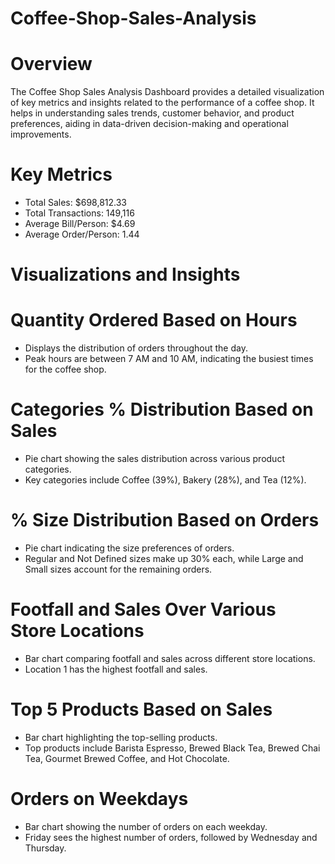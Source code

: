 # Coffee-Shop-Sales-Analysis

# Overview
The Coffee Shop Sales Analysis Dashboard provides a detailed visualization of key metrics and insights related to the performance of a coffee shop. It helps in understanding sales trends, customer behavior, and product preferences, aiding in data-driven decision-making and operational improvements.

# Key Metrics
- Total Sales: $698,812.33
- Total Transactions: 149,116
- Average Bill/Person: $4.69
- Average Order/Person: 1.44

# Visualizations and Insights

# Quantity Ordered Based on Hours
- Displays the distribution of orders throughout the day.
- Peak hours are between 7 AM and 10 AM, indicating the busiest times for the coffee shop.

# Categories % Distribution Based on Sales
- Pie chart showing the sales distribution across various product categories.
- Key categories include Coffee (39%), Bakery (28%), and Tea (12%).

# % Size Distribution Based on Orders
- Pie chart indicating the size preferences of orders.
- Regular and Not Defined sizes make up 30% each, while Large and Small sizes account for the remaining orders.

# Footfall and Sales Over Various Store Locations
- Bar chart comparing footfall and sales across different store locations.
- Location 1 has the highest footfall and sales.

# Top 5 Products Based on Sales
- Bar chart highlighting the top-selling products.
- Top products include Barista Espresso, Brewed Black Tea, Brewed Chai Tea, Gourmet Brewed Coffee, and Hot Chocolate.

# Orders on Weekdays
- Bar chart showing the number of orders on each weekday.
- Friday sees the highest number of orders, followed by Wednesday and Thursday.
